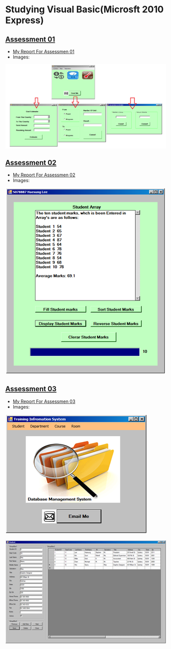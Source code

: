 # Studying Visual Basic(Microsft 2010 Express)

## [Assessment 01](https://github.com/leehaesung/VisualBasic/tree/master/02_CodeFiles/Assessment01)

* [My Report For Assessmen 01](https://github.com/leehaesung/VisualBasic/blob/master/02_CodeFiles/Assessment01/README.md)
* Images: 

![04_01_total_menu.png](https://github.com/leehaesung/VisualBasic/blob/master/02_CodeFiles/Assessment01/OutputImageFiles/04_01_total_menu.png)
     



## [Assessment 02](https://github.com/leehaesung/VisualBasic/tree/master/02_CodeFiles/Assessment02)

* [My Report For Assessmen 02](https://github.com/leehaesung/VisualBasic/blob/master/02_CodeFiles/Assessment02/README.md)
* Images:

![03_Display_Student_Marks.png](https://github.com/leehaesung/VisualBasic/blob/master/02_CodeFiles/Assessment02/OutputImageFiles/03_Display_Student_Marks.png)





## [Assessment 03](https://github.com/leehaesung/VisualBasic/tree/master/02_CodeFiles/Assessment03)

* [My Report For Assessmen 03](https://github.com/leehaesung/VisualBasic/blob/master/02_CodeFiles/Assessment01/README.md)
* Images:

![05_menu.png](https://github.com/leehaesung/VisualBasic/blob/master/02_CodeFiles/Assessment03/OutputImageFiles/05_menu.png)

![06_student.png](https://github.com/leehaesung/VisualBasic/blob/master/02_CodeFiles/Assessment03/OutputImageFiles/06_student.png)



